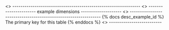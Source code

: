 <> --------------------------------------------------------------- <> ---------------------- example dimensions -------------------- <> ---------------------------------------------------------------
{% docs desc_example_id %}
The primary key for this table
{% enddocs %} <> --------------------------
